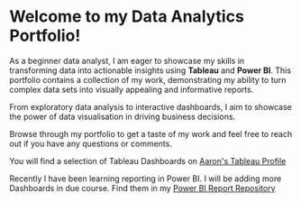 # Welcome to my **Data Analytics Portfolio**! 

As a beginner data analyst, I am eager to showcase my skills in transforming data into actionable insights using **Tableau** and **Power BI**. This portfolio contains a collection of my  work, demonstrating my ability to turn complex data sets into visually appealing and informative reports. 

From exploratory data analysis to interactive dashboards, I aim to showcase the power of data visualisation in driving business decisions. 

Browse through my portfolio to get a taste of my work and feel free to reach out if you have any questions or comments.

You will find a selection of Tableau Dashboards on <a href="https://public.tableau.com/app/profile/aaronn" target="_blank">Aaron's Tableau Profile</a>

Recently I have been learning reporting in Power BI. I will be adding more Dashboards in due course. Find them in my <a href="https://github.com/utilis-notitia/PowerBI_Reports" target="_blank">Power BI Report Repository</a>
